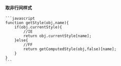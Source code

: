 #### 取非行间样式
	```javascript
	function getStyle(obj,name){
		if(obj.currentStyle){
			//IE
			return obj.currentStyle[name];
		}else{
			//FF
			return getComputedStyle(obj,false)[name];
		}
	}
	```



